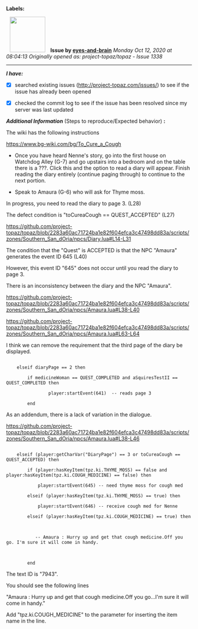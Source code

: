 **Labels:**



<a href="https://github.com/eyes-and-brain"><img src="https://avatars0.githubusercontent.com/u/71148313?v=4" width="96" height="96" hspace="10"></img></a> **Issue by [eyes-and-brain](https://github.com/eyes-and-brain)**
_Monday Oct 12, 2020 at 08:04:13_
_Originally opened as: project-topaz/topaz - Issue 1338_

----

<!-- place 'x' mark between square [] brackets to checkmark box -->
**_I have:_**

- [x] searched existing issues (http://project-topaz.com/issues/) to see if the issue has already been opened
- [x] checked the commit log to see if the issue has been resolved since my server was last updated

**_Additional Information_** (Steps to reproduce/Expected behavior) **:** 

The wiki has the following instructions
https://www.bg-wiki.com/bg/To_Cure_a_Cough
- Once you have heard Nenne's story, go into the first house on Watchdog Alley (G-7) and go upstairs into a bedroom and on the table there is a ???. Click this and the option to read a diary will appear. Finish reading the diary entirely (continue paging through) to continue to the next portion.
- Speak to Amaura (G-6) who will ask for Thyme moss.

In progress, you need to read the diary to page 3. (L28)
The defect condition is "toCureaCough == QUEST_ACCEPTED" (L27)
https://github.com/project-topaz/topaz/blob/2283a60ac71724ba1e82f604efca3c47498dd83a/scripts/zones/Southern_San_dOria/npcs/Diary.lua#L14-L31

The condition that the "Quest" is ACCEPTED is that the NPC "Amaura" generates the event ID 645 (L40)
However, this event ID "645" does not occur until you read the diary to page 3.
There is an inconsistency between the diary and the NPC "Amaura".
https://github.com/project-topaz/topaz/blob/2283a60ac71724ba1e82f604efca3c47498dd83a/scripts/zones/Southern_San_dOria/npcs/Amaura.lua#L38-L40
https://github.com/project-topaz/topaz/blob/2283a60ac71724ba1e82f604efca3c47498dd83a/scripts/zones/Southern_San_dOria/npcs/Amaura.lua#L63-L64

I think we can remove the requirement that the third page of the diary be displayed.
```
    elseif diaryPage == 2 then
        if medicineWoman == QUEST_COMPLETED and aSquiresTestII == QUEST_COMPLETED then
                player:startEvent(641)  -- reads page 3
        end
```

As an addendum, there is a lack of variation in the dialogue.
https://github.com/project-topaz/topaz/blob/2283a60ac71724ba1e82f604efca3c47498dd83a/scripts/zones/Southern_San_dOria/npcs/Amaura.lua#L38-L46
```
    elseif (player:getCharVar("DiaryPage") == 3 or toCureaCough == QUEST_ACCEPTED) then
        if (player:hasKeyItem(tpz.ki.THYME_MOSS) == false and player:hasKeyItem(tpz.ki.COUGH_MEDICINE) == false) then
            player:startEvent(645) -- need thyme moss for cough med
        elseif (player:hasKeyItem(tpz.ki.THYME_MOSS) == true) then
            player:startEvent(646) -- receive cough med for Nenne
        elseif (player:hasKeyItem(tpz.ki.COUGH_MEDICINE) == true) then

           -- Amaura : Hurry up and get that cough medicine.Off you go. I'm sure it will come in handy.
          
        end
```

The text ID is "7943".
You should see the following lines
"Amaura : Hurry up and get that cough medicine.Off you go...I'm sure it will come in handy."
Add "tpz.ki.COUGH_MEDICINE" to the parameter for inserting the item name in the line.
